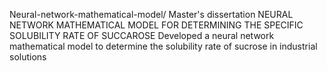 Neural-network-mathematical-model/ Master's dissertation 
NEURAL NETWORK MATHEMATICAL MODEL FOR DETERMINING THE SPECIFIC SOLUBILITY RATE OF SUCCAROSE
Developed a neural network mathematical model to determine the solubility rate of sucrose in industrial solutions
